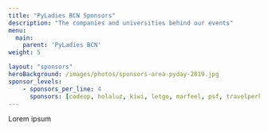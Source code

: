 ```yaml
---
title: "PyLadies BCN Sponsors"
description: "The companies and universities behind our events"
menu:
  main:
    parent: 'PyLadies BCN'
weight: 5

layout: "sponsors"
heroBackground: /images/photos/sponsors-area-pyday-2019.jpg
sponsor_levels:
    - sponsors_per_line: 4
      sponsors: [codeop, holaluz, kiwi, letgo, marfeel, psf, travelperk, verse, ub, upf]
---
```


Lorem ipsum
